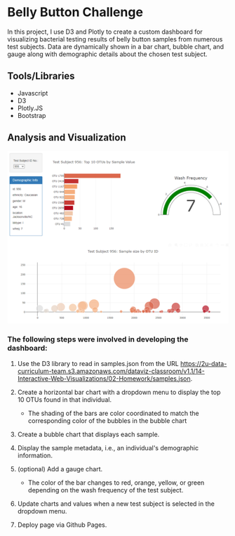 # Belly Button Challenge
In this project, I use D3 and Plotly to create a custom dashboard for visualizing bacterial testing results of belly button samples from numerous test subjects. Data are dynamically shown in a bar chart, bubble chart, and gauge along with demographic details about the chosen test subject.


## Tools/Libraries
* Javascript
* D3
* Plotly.JS
* Bootstrap

## Analysis and Visualization
![screenshot][def]

### The following steps were involved in developing the dashboard:

1. Use the D3 library to read in samples.json from the URL https://2u-data-curriculum-team.s3.amazonaws.com/dataviz-classroom/v1.1/14-Interactive-Web-Visualizations/02-Homework/samples.json.

2. Create a horizontal bar chart with a dropdown menu to display the top 10 OTUs found in that individual.
   
   * The shading of the bars are color coordinated to match the corresponding color of the bubbles in the bubble chart

3. Create a bubble chart that displays each sample.

4. Display the sample metadata, i.e., an individual's demographic information.

5. (optional) Add a gauge chart.

   * The color of the bar changes to red, orange, yellow, or green depending on the wash frequency of the test subject.
6. Update charts and values when a new test subject is selected in the dropdown menu.

7. Deploy page via Github Pages.

[def]: images/dashboard_956.png